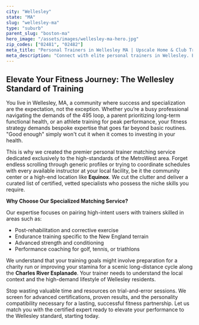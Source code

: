 ```yaml
---
city: "Wellesley"
state: "MA"
slug: "wellesley-ma"
type: "suburb"
parent_slug: "boston-ma"
hero_image: "/assets/images/wellesley-ma-hero.jpg"
zip_codes: ["02481", "02482"]
meta_title: "Personal Trainers in Wellesley MA | Upscale Home & Club Training"
meta_description: "Connect with elite personal trainers in Wellesley. Experts in high-end home gyms and prestigious local athletic club training."
---
```

## Elevate Your Fitness Journey: The Wellesley Standard of Training

You live in Wellesley, MA, a community where success and specialization are the expectation, not the exception. Whether you’re a busy professional navigating the demands of the 495 loop, a parent prioritizing long-term functional health, or an athlete training for peak performance, your fitness strategy demands bespoke expertise that goes far beyond basic routines. "Good enough" simply won't cut it when it comes to investing in your health.

This is why we created the premier personal trainer matching service dedicated exclusively to the high-standards of the MetroWest area. Forget endless scrolling through generic profiles or trying to coordinate schedules with every available instructor at your local facility, be it the community center or a high-end location like **Equinox**. We cut the clutter and deliver a curated list of certified, vetted specialists who possess the niche skills you require.

**Why Choose Our Specialized Matching Service?**

Our expertise focuses on pairing high-intent users with trainers skilled in areas such as:

*   Post-rehabilitation and corrective exercise
*   Endurance training specific to the New England terrain
*   Advanced strength and conditioning
*   Performance coaching for golf, tennis, or triathlons

We understand that your training goals might involve preparation for a charity run or improving your stamina for a scenic long-distance cycle along the **Charles River Esplanade**. Your trainer needs to understand the local context and the high-demand lifestyle of Wellesley residents.

Stop wasting valuable time and resources on trial-and-error sessions. We screen for advanced certifications, proven results, and the personality compatibility necessary for a lasting, successful fitness partnership. Let us match you with the certified expert ready to elevate your performance to the Wellesley standard, starting today.